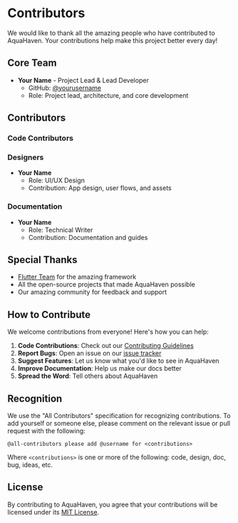 # Contributors

We would like to thank all the amazing people who have contributed to AquaHaven. Your contributions help make this project better every day!

## Core Team

- **Your Name** - Project Lead & Lead Developer
  - GitHub: [@yourusername](https://github.com/yourusername)
  - Role: Project lead, architecture, and core development

## Contributors

### Code Contributors

<!-- Add contributors here as they contribute to the project -->
<!-- Format: - **[Full Name](https://github.com/username)** - What they did -->

### Designers

- **Your Name**
  - Role: UI/UX Design
  - Contribution: App design, user flows, and assets

### Documentation

- **Your Name**
  - Role: Technical Writer
  - Contribution: Documentation and guides

## Special Thanks

- [Flutter Team](https://github.com/flutter) for the amazing framework
- All the open-source projects that made AquaHaven possible
- Our amazing community for feedback and support

## How to Contribute

We welcome contributions from everyone! Here's how you can help:

1. **Code Contributions**: Check out our [Contributing Guidelines](CONTRIBUTING.md)
2. **Report Bugs**: Open an issue on our [issue tracker](https://github.com/yourusername/aquahaven/issues)
3. **Suggest Features**: Let us know what you'd like to see in AquaHaven
4. **Improve Documentation**: Help us make our docs better
5. **Spread the Word**: Tell others about AquaHaven

## Recognition

We use the "All Contributors" specification for recognizing contributions. To add yourself or someone else, please comment on the relevant issue or pull request with the following:

```
@all-contributors please add @username for <contributions>
```

Where `<contributions>` is one or more of the following: code, design, doc, bug, ideas, etc.

## License

By contributing to AquaHaven, you agree that your contributions will be licensed under its [MIT License](LICENSE).
